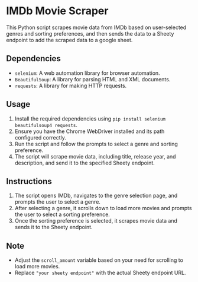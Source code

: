 # IMDb Movie Scraper

This Python script scrapes movie data from IMDb based on user-selected genres and sorting preferences, and then sends the data to a Sheety endpoint to add the scraped data to a google sheet.

## Dependencies
- `selenium`: A web automation library for browser automation.
- `BeautifulSoup`: A library for parsing HTML and XML documents.
- `requests`: A library for making HTTP requests.

## Usage
1. Install the required dependencies using `pip install selenium beautifulsoup4 requests`.
2. Ensure you have the Chrome WebDriver installed and its path configured correctly.
3. Run the script and follow the prompts to select a genre and sorting preference.
4. The script will scrape movie data, including title, release year, and description, and send it to the specified Sheety endpoint.

## Instructions
1. The script opens IMDb, navigates to the genre selection page, and prompts the user to select a genre.
2. After selecting a genre, it scrolls down to load more movies and prompts the user to select a sorting preference.
3. Once the sorting preference is selected, it scrapes movie data and sends it to the Sheety endpoint.

## Note
- Adjust the `scroll_amount` variable based on your need for scrolling to load more movies.
- Replace `"your sheety endpoint"` with the actual Sheety endpoint URL.
